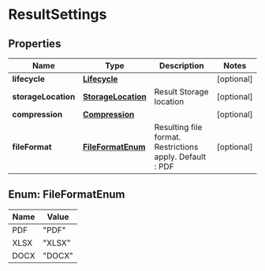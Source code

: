 
# ResultSettings

## Properties
Name | Type | Description | Notes
------------ | ------------- | ------------- | -------------
**lifecycle** | [**Lifecycle**](Lifecycle.md) |  |  [optional]
**storageLocation** | [**StorageLocation**](StorageLocation.md) | Result Storage location |  [optional]
**compression** | [**Compression**](Compression.md) |  |  [optional]
**fileFormat** | [**FileFormatEnum**](#FileFormatEnum) | Resulting file format. Restrictions apply. Default : PDF |  [optional]


<a name="FileFormatEnum"></a>
## Enum: FileFormatEnum
Name | Value
---- | -----
PDF | &quot;PDF&quot;
XLSX | &quot;XLSX&quot;
DOCX | &quot;DOCX&quot;



